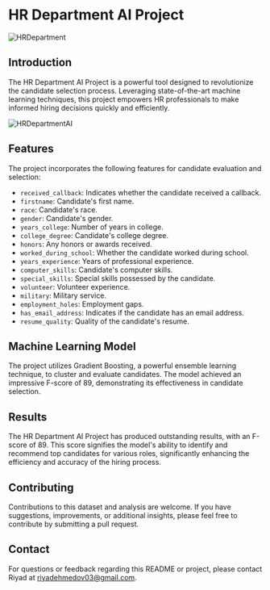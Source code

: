 # HR Department AI Project

![HRDepartment](https://gsiassociates.com/wp-content/uploads/2023/07/HR-career.png)

## Introduction

The HR Department AI Project is a powerful tool designed to revolutionize the candidate selection process. Leveraging state-of-the-art machine learning techniques, this project empowers HR professionals to make informed hiring decisions quickly and efficiently.

![HRDepartmentAI](https://media.licdn.com/dms/image/C5112AQGRfUr0UPz4sA/article-cover_image-shrink_600_2000/0/1560967259184?e=2147483647&v=beta&t=IEUwZ3W2Td6XViqy9Rt4HfJcg-e8FqBoz6sBwN0YVaE)

## Features

The project incorporates the following features for candidate evaluation and selection:

- `received_callback`: Indicates whether the candidate received a callback.
- `firstname`: Candidate's first name.
- `race`: Candidate's race.
- `gender`: Candidate's gender.
- `years_college`: Number of years in college.
- `college_degree`: Candidate's college degree.
- `honors`: Any honors or awards received.
- `worked_during_school`: Whether the candidate worked during school.
- `years_experience`: Years of professional experience.
- `computer_skills`: Candidate's computer skills.
- `special_skills`: Special skills possessed by the candidate.
- `volunteer`: Volunteer experience.
- `military`: Military service.
- `employment_holes`: Employment gaps.
- `has_email_address`: Indicates if the candidate has an email address.
- `resume_quality`: Quality of the candidate's resume.


## Machine Learning Model

The project utilizes Gradient Boosting, a powerful ensemble learning technique, to cluster and evaluate candidates. The model achieved an impressive F-score of 89, demonstrating its effectiveness in candidate selection.

## Results

The HR Department AI Project has produced outstanding results, with an F-score of 89. This score signifies the model's ability to identify and recommend top candidates for various roles, significantly enhancing the efficiency and accuracy of the hiring process.

## Contributing
Contributions to this dataset and analysis are welcome. If you have suggestions, improvements, or additional insights, please feel free to contribute by submitting a pull request.

## Contact
For questions or feedback regarding this README or project, please contact Riyad at riyadehmedov03@gmail.com.